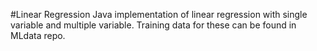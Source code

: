 #Linear Regression
Java implementation of linear regression with single variable and multiple variable.
Training data for these can be found in MLdata repo.
